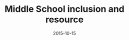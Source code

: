 ---
layout: staff
date: 2015-10-15
image: 
category: staff_upper
name: Ms. Thies
room: 311
title: Middle School inclusion and resource
email: ethies@cps.edu
---